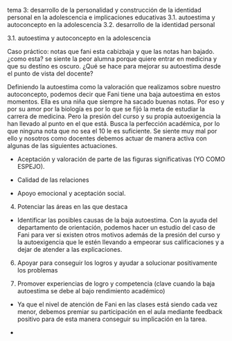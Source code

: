 tema 3: desarrollo de la personalidad y construcción de la identidad personal en la adolescencia e implicaciones educativas
3.1. autoestima y autoconcepto en la adolescencia
3.2. desarrollo de la identidad personal

3.1. autoestima y autoconcepto en la adolescencia

Caso práctico: notas que fani esta cabizbaja y que las notas han bajado. ¿como esta? se siente la peor alumna porque quiere entrar en medicina y que su destino es oscuro. ¿Qué se hace para mejorar su autoestima desde el punto de vista del docente? 

Definiendo la autoestima como la valoración que realizamos sobre nuestro autoconcepto, podemos decir que Fani tiene una baja autoestima en estos momentos. Ella es una niña que siempre ha sacado buenas notas. Por eso y por su amor por la biología es por lo que se fijó la meta de estudiar la carrera de medicina. Pero la presión del curso y su propia autoexigencia la han llevado al punto en el que está. Busca la perfección académica, por lo que ninguna nota que no sea el 10 le es suficiente. Se siente muy mal por ello y nosotros como docentes debemos actuar de manera activa con algunas de las siguientes actuaciones.

- Aceptación y valoración de parte de las figuras significativas (YO COMO ESPEJO).

- Calidad de las relaciones 

- Apoyo emocional y aceptación social.
 
4. Potenciar las áreas en las que destaca

- Identificar las posibles causas de la baja autoestima. Con la ayuda del departamento de orientación, podemos hacer un estudio del caso de Fani para ver si existen otros motivos además de la presión del curso y la autoexigencia que le estén llevando a empeorar sus calificaciones y a dejar de atender a las explicaciones.

6. Apoyar para conseguir los logros y ayudar a solucionar positivamente los problemas

7. Promover experiencias de logro y competencia (clave cuando la baja autoestima se debe al bajo rendimiento académico)

- Ya que el nivel de atención de Fani en las clases está siendo cada vez menor, debemos premiar su participación en el aula mediante feedback positivo para de esta manera conseguir su implicación en la tarea.









- 